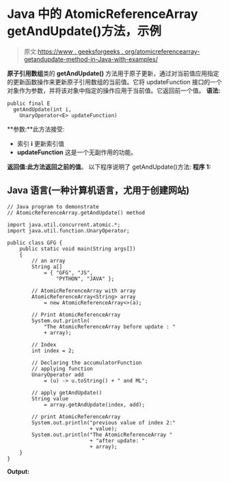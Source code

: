 # Java 中的 AtomicReferenceArray getAndUpdate()方法，示例

> 原文:[https://www . geeksforgeeks . org/atomicreferencearray-getandupdate-method-in-Java-with-examples/](https://www.geeksforgeeks.org/atomicreferencearray-getandupdate-method-in-java-with-examples/)

**原子引用数组**类的 **getAndUpdate()** 方法用于原子更新，通过对当前值应用指定的更新函数操作来更新原子引用数组的当前值。它将 updateFunction 接口的一个对象作为参数，并将该对象中指定的操作应用于当前值。它返回前一个值。
**语法:**

```
public final E 
  getAndUpdate(int i, 
    UnaryOperator<E> updateFunction)
```

**参数:**此方法接受:

*   索引 **i** 更新索引值
*   **updateFunction** 这是一个无副作用的功能。

**返回值:**此方法返回**之前的值**。
以下程序说明了 getAndUpdate()方法:
**程序 1:**

## Java 语言(一种计算机语言，尤用于创建网站)

```
// Java program to demonstrate
// AtomicReferenceArray.getAndUpdate() method

import java.util.concurrent.atomic.*;
import java.util.function.UnaryOperator;

public class GFG {
    public static void main(String args[])
    {
        // an array
        String a[]
            = { "GFG", "JS",
                "PYTHON", "JAVA" };

        // AtomicReferenceArray with array
        AtomicReferenceArray<String> array
            = new AtomicReferenceArray<>(a);

        // Print AtomicReferenceArray
        System.out.println(
            "The AtomicReferenceArray before update : "
            + array);

        // Index
        int index = 2;

        // Declaring the accumulatorFunction
        // applying function
        UnaryOperator add
            = (u) -> u.toString() + " and ML";

        // apply getAndUpdate()
        String value
            = array.getAndUpdate(index, add);

        // print AtomicReferenceArray
        System.out.println("previous value of index 2:"
                           + value);
        System.out.println("The AtomicReferenceArray "
                           + "after update: "
                           + array);
    }
}
```

**Output:**